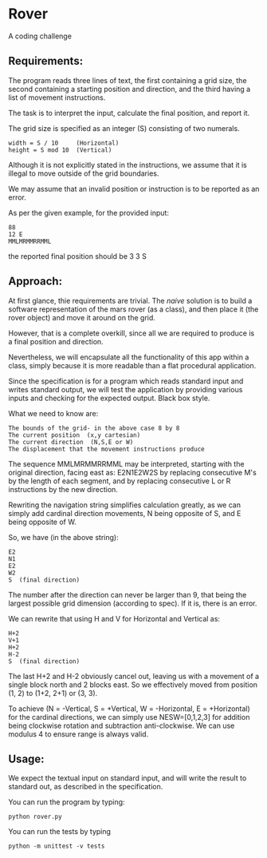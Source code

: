# Rover
A coding challenge

## Requirements:

The program reads three lines of text, the first containing a grid size, the second 
containing a starting position and direction, and the third having a list of 
movement instructions.

The task is to interpret the input, calculate the final position, and report it.

The grid size is specified as an integer (S) consisting of two numerals.

	width = S / 10     (Horizontal)
	height = S mod 10  (Vertical)

Although it is not explicitly stated in the instructions, we assume that it is 
illegal to move outside of the grid boundaries.

We may assume that an invalid position or instruction is to be reported as an error.

As per the given example, for the provided input:

	88
	12 E
	MMLMRMMRRMML
	
the reported final position should be 3 3 S

## Approach:

At first glance, thie requirements are trivial.  The *naive* solution is to build a software
representation of the mars rover (as a class), and then place it (the rover object) and 
move it around on the grid.  

However, that is a complete overkill, since all we are required to produce is a final 
position and direction.

Nevertheless, we will encapsulate all the functionality of this app within a class, 
simply because it is more readable than a flat procedural application.

Since the specification is for a program which reads standard input and writes standard 
output, we will test the application by providing various inputs and checking for the
expected output.  Black box style.

What we need to know are:

	The bounds of the grid- in the above case 8 by 8
	The current position  (x,y cartesian)
	The current direction  (N,S,E or W)
	The displacement that the movement instructions produce
	
The sequence MMLMRMMRRMML may be interpreted, starting with the original direction, 
facing east as: E2N1E2W2S by replacing consecutive M's by the length of each segment,
and by replacing consecutive L or R instructions by the new direction.

Rewriting the navigation string simplifies calculation greatly, as we can simply add 
cardinal direction movements, N being opposite of S, and E being opposite of W.

So, we have (in the above string):

	E2
	N1
	E2     
	W2
	S  (final direction)

The number after the direction can never be larger than 9, that being the largest 
possible grid dimension (according to spec).  If it is, there is an error.

We can rewrite that using H and V for Horizontal and Vertical as:

	H+2
	V+1
	H+2
	H-2
	S  (final direction)

The last H+2 and H-2 obviously cancel out, leaving us with a movement of a single block 
north and 2 blocks east.  So we effectively moved from position (1, 2) to (1+2, 2+1)
or (3, 3). 

To achieve (N = -Vertical, S = +Vertical, W = -Horizontal, E = +Horizontal) for the 
cardinal directions, we can simply use NESW=[0,1,2,3] for addition being clockwise 
rotation and subtraction anti-clockwise.  We can use modulus 4 to ensure range is 
always valid.
	
## Usage:
   We expect the textual input on standard input, and will write the result to standard out,
	as described in the specification.
	
   You can run the program by typing:
   
    python rover.py
   
   You can run the tests by typing
   
    python -m unittest -v tests
     
   